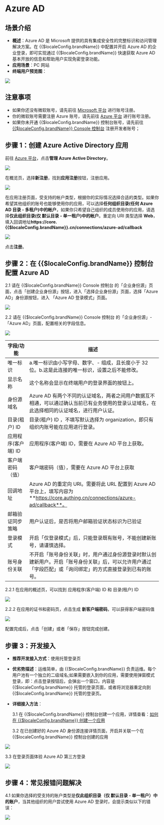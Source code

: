 # Azure AD 

<LastUpdated/>

## 场景介绍

- **概述**：Azure AD 是 Microsoft 提供的具有集成安全性的完整标识和访问管理解决方案。在 {{$localeConfig.brandName}} 中配置并开启 Azure AD 的企业登录，即可实现通过 {{$localeConfig.brandName}} 快速获取 Azure AD 基本开放的信息和帮助用户实现免密登录功能。
- **应用场景**：PC 网站
- **终端用户预览图**：

<img src="./images/00.png" >

## 注意事项

- 如果你还没有微软账号，请先前往 [Microsoft 平台](https://signup.live.com/signup) 进行账号注册。
- 你的微软账号需要注册 Azure 账号，请先前往 [Azure 平台](https://signup.azure.com/signup) 进行账号注册。
- 如果你未开通 {{$localeConfig.brandName}} 控制台账号，请先前往 [{{$localeConfig.brandName}} Console 控制台](https://{{$localeConfig.brandName}}.cn/) 注册开发者账号；

## 步骤 1：创建 Azure Active Directory 应用

前往 [Azure 平台](https://portal.azure.com/#home)，点击**管理 Azure Active Directory**。

<img src="./images/01.png" >

在概览页，选择**新注册**，找到**应用注册**按钮，注册应用。

<img src="./images/02.png" >

在应用注册页面，受支持的帐户类型，根据你的实际情况选择合适的类型。如果你希望其他组织的账号也能够使用你的应用，可以选择**任何组织目录(任何 Azure AD 目录 - 多租户)中的帐户**，如果你只希望自己组织的成员使用你的应用，请选择**仅此组织目录(仅 默认目录 - 单一租户)中的帐户**。重定向 URI 类型选择 **Web**，填入回调地址**https://core.{{$localeConfig.brandName}}.cn/connections/azure-ad/callback**

<img src="./images/03.png" >

点击**注册**。

## 步骤 2：在 {{$localeConfig.brandName}} 控制台配置 Azure AD

2.1 请在 {{$localeConfig.brandName}} Console 控制台 的「企业身份源」页面，点击「创建企业身份源」按钮，进入「选择企业身份源」页面，选择「Azure AD」身份源按钮，进入 「Azure AD 登录模式」页面。

<img src="./images/07.png" >

2.2 请在 {{$localeConfig.brandName}} Console 控制台 的「企业身份源」-「Azure AD」页面，配置相关的字段信息。

<img src="./images/10.png" >

| 字段/功能           | 描述 |
| ------------------- | ---------------------------|
| 唯一标识            | a.唯一标识由小写字母、数字、- 组成，且长度小于 32 位。b.这是此连接的唯一标识，设置之后不能修改。                                                                             |
| 显示名称            | 这个名称会显示在终端用户的登录界面的按钮上。                                                                                                                                 |
| 身份源域名          | Azure AD 有两个不同的认证域名，两者之间用户数据互不相通，可以通过确认当前已有业务使用的登录认证域名，在此选择相同的认证域名，进行用户认证。                                  |
| 目录(租户) ID       | 目录(租户) ID ，不填写默认选择为 organization，即只有组织内账号能在应用进行登录。                                                                                            |
| 应用程序(客户端) ID | 应用程序(客户端) ID，需要在 Azure AD 平台上获取。                                                                                                                            |
| 客户端密码（值）    | 客户端密码（值），需要在 Azure AD 平台上获取                                                                                                                                 |
| 回调地址            | Azure AD 的重定向 URI。需要将此 URL 配置到 Azure AD 平台上，填写内容为**https://core.authing.cn/connections/azure-ad/callback**。                        |
| 邮箱验证同步策略    | 用户认证后，是否将用户邮箱验证状态标识为已验证                                                                                                                               |
| 登录模式            | 开启「仅登录模式」后，只能登录既有账号，不能创建新账号，请谨慎选择。                                                                                                         |
| 账号身份关联        | 不开启「账号身份关联」时，用户通过身份源登录时默认创建新用户。开启「账号身份关联」后，可以允许用户通过「字段匹配」或「询问绑定」的方式直接登录到已有的账号。|

2.2.1 在应用的概述页，可以找到 应用程序(客户端) ID 和 目录(租户) ID

<img src="./images/04.png" >

2.2.2 在应用的证书和密码页，点击生成 **新客户端密码**，可以获得客户端密码值

<img src="./images/05.png" >

配置完成后，点击「创建」或者「保存」按钮完成创建。

## 步骤 3：开发接入

- **推荐开发接入方式**：使用托管登录页

- **优劣势描述**：运维简单，由 {{$localeConfig.brandName}} 负责运维。每个用户池有一个独立的二级域名;如果需要嵌入到你的应用，需要使用弹窗模式登录，即：点击登录按钮后，会弹出一个窗口，内容是 {{$localeConfig.brandName}} 托管的登录页面，或者将浏览器重定向到 {{$localeConfig.brandName}} 托管的登录页。

- **详细接入方法**：

  3.1 在 {{$localeConfig.brandName}} 控制台创建一个应用，详情查看：[如何在 {{$localeConfig.brandName}} 创建一个应用](/guides/app-new/create-app/create-app.md)

  3.2 在已创建好的 Azure AD 身份源连接详情页面，开启并关联一个在 {{$localeConfig.brandName}} 控制台创建的应用

<img src="./images/08.png" >

3.3 在登录页面体验 Azure AD 第三方登录

<img src="./images/09.png" >

## 步骤 4：常见报错问题解决

4.1 如果你选择的受支持的账户类型是**仅此组织目录（仅 默认目录 - 单一租户）中的账户**，当其他组织的用户尝试使用 Azure AD 登录时，会提示类似以下的错误：

<img src="./images/11.png" >
